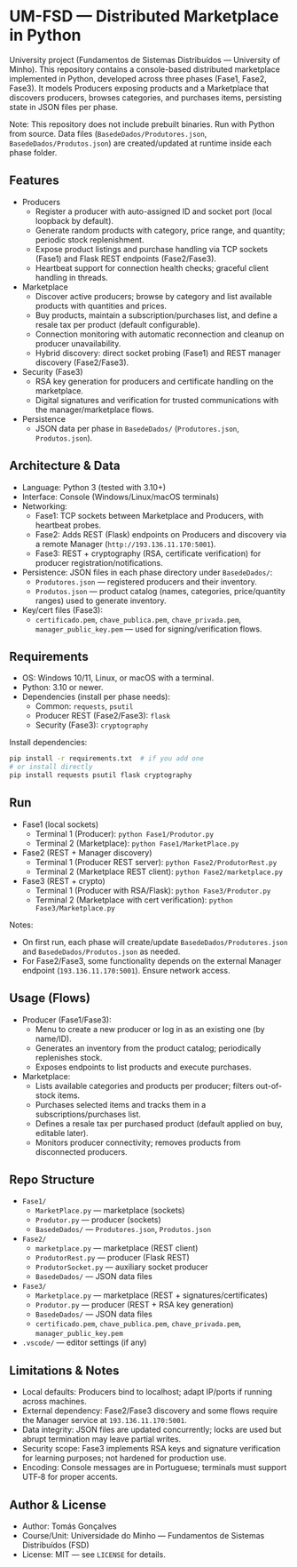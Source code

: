 # UM-FSD — Distributed Marketplace in Python

University project (Fundamentos de Sistemas Distribuídos — University of Minho). This repository contains a console-based distributed marketplace implemented in Python, developed across three phases (Fase1, Fase2, Fase3). It models Producers exposing products and a Marketplace that discovers producers, browses categories, and purchases items, persisting state in JSON files per phase.

Note: This repository does not include prebuilt binaries. Run with Python from source. Data files (`BasedeDados/Produtores.json`, `BasedeDados/Produtos.json`) are created/updated at runtime inside each phase folder.

## Features
- Producers
  - Register a producer with auto-assigned ID and socket port (local loopback by default).
  - Generate random products with category, price range, and quantity; periodic stock replenishment.
  - Expose product listings and purchase handling via TCP sockets (Fase1) and Flask REST endpoints (Fase2/Fase3).
  - Heartbeat support for connection health checks; graceful client handling in threads.
- Marketplace
  - Discover active producers; browse by category and list available products with quantities and prices.
  - Buy products, maintain a subscription/purchases list, and define a resale tax per product (default configurable).
  - Connection monitoring with automatic reconnection and cleanup on producer unavailability.
  - Hybrid discovery: direct socket probing (Fase1) and REST manager discovery (Fase2/Fase3).
- Security (Fase3)
  - RSA key generation for producers and certificate handling on the marketplace.
  - Digital signatures and verification for trusted communications with the manager/marketplace flows.
- Persistence
  - JSON data per phase in `BasedeDados/` (`Produtores.json`, `Produtos.json`).

## Architecture & Data
- Language: Python 3 (tested with 3.10+)
- Interface: Console (Windows/Linux/macOS terminals)
- Networking:
  - Fase1: TCP sockets between Marketplace and Producers, with heartbeat probes.
  - Fase2: Adds REST (Flask) endpoints on Producers and discovery via a remote Manager (`http://193.136.11.170:5001`).
  - Fase3: REST + cryptography (RSA, certificate verification) for producer registration/notifications.
- Persistence: JSON files in each phase directory under `BasedeDados/`:
  - `Produtores.json` — registered producers and their inventory.
  - `Produtos.json` — product catalog (names, categories, price/quantity ranges) used to generate inventory.
- Key/cert files (Fase3):
  - `certificado.pem`, `chave_publica.pem`, `chave_privada.pem`, `manager_public_key.pem` — used for signing/verification flows.

## Requirements
- OS: Windows 10/11, Linux, or macOS with a terminal.
- Python: 3.10 or newer.
- Dependencies (install per phase needs):
  - Common: `requests`, `psutil`
  - Producer REST (Fase2/Fase3): `flask`
  - Security (Fase3): `cryptography`

Install dependencies:

```bash
pip install -r requirements.txt  # if you add one
# or install directly
pip install requests psutil flask cryptography
```

## Run
- Fase1 (local sockets)
  - Terminal 1 (Producer): `python Fase1/Produtor.py`
  - Terminal 2 (Marketplace): `python Fase1/MarketPlace.py`
- Fase2 (REST + Manager discovery)
  - Terminal 1 (Producer REST server): `python Fase2/ProdutorRest.py`
  - Terminal 2 (Marketplace REST client): `python Fase2/marketplace.py`
- Fase3 (REST + crypto)
  - Terminal 1 (Producer with RSA/Flask): `python Fase3/Produtor.py`
  - Terminal 2 (Marketplace with cert verification): `python Fase3/Marketplace.py`

Notes:
- On first run, each phase will create/update `BasedeDados/Produtores.json` and `BasedeDados/Produtos.json` as needed.
- For Fase2/Fase3, some functionality depends on the external Manager endpoint (`193.136.11.170:5001`). Ensure network access.

## Usage (Flows)
- Producer (Fase1/Fase3):
  - Menu to create a new producer or log in as an existing one (by name/ID).
  - Generates an inventory from the product catalog; periodically replenishes stock.
  - Exposes endpoints to list products and execute purchases.
- Marketplace:
  - Lists available categories and products per producer; filters out-of-stock items.
  - Purchases selected items and tracks them in a subscriptions/purchases list.
  - Defines a resale tax per purchased product (default applied on buy, editable later).
  - Monitors producer connectivity; removes products from disconnected producers.

## Repo Structure
- `Fase1/`
  - `MarketPlace.py` — marketplace (sockets)
  - `Produtor.py` — producer (sockets)
  - `BasedeDados/` — `Produtores.json`, `Produtos.json`
- `Fase2/`
  - `marketplace.py` — marketplace (REST client)
  - `ProdutorRest.py` — producer (Flask REST)
  - `ProdutorSocket.py` — auxiliary socket producer
  - `BasedeDados/` — JSON data files
- `Fase3/`
  - `Marketplace.py` — marketplace (REST + signatures/certificates)
  - `Produtor.py` — producer (REST + RSA key generation)
  - `BasedeDados/` — JSON data files
  - `certificado.pem`, `chave_publica.pem`, `chave_privada.pem`, `manager_public_key.pem`
- `.vscode/` — editor settings (if any)

## Limitations & Notes
- Local defaults: Producers bind to localhost; adapt IP/ports if running across machines.
- External dependency: Fase2/Fase3 discovery and some flows require the Manager service at `193.136.11.170:5001`.
- Data integrity: JSON files are updated concurrently; locks are used but abrupt termination may leave partial writes.
- Security scope: Fase3 implements RSA keys and signature verification for learning purposes; not hardened for production use.
- Encoding: Console messages are in Portuguese; terminals must support UTF‑8 for proper accents.

## Author & License
- Author: Tomás Gonçalves
- Course/Unit: Universidade do Minho — Fundamentos de Sistemas Distribuídos (FSD)
- License: MIT — see `LICENSE` for details.

